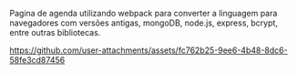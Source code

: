 Pagina de agenda utilizando webpack para converter a linguagem para navegadores com versões antigas, mongoDB, node.js, express, bcrypt, entre outras bibliotecas.

https://github.com/user-attachments/assets/fc762b25-9ee6-4b48-8dc6-58fe3cd87456

